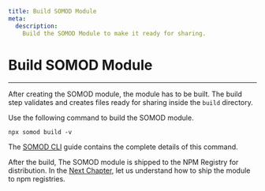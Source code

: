 ```YAML
title: Build SOMOD Module
meta:
  description:
    Build the SOMOD Module to make it ready for sharing.
```

# Build SOMOD Module

---

After creating the SOMOD module, the module has to be built. The build step validates and creates files ready for sharing inside the `build` directory.

Use the following command to build the SOMOD module.

```
npx somod build -v
```

The [SOMOD CLI](/reference/cli) guide contains the complete details of this command.

After the build, The SOMOD module is shipped to the NPM Registry for distribution. In the [Next Chapter](/getting-started/ship), let us understand how to ship the module to npm registries.
